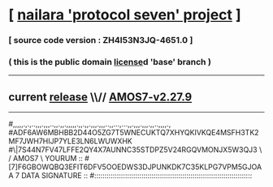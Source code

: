 
# [ [nailara 'protocol seven' project](http://nailara.network/) ]

### [ source code version : ZH4I53N3JQ-4651.0 ]

### ( this is the public domain [license](../license)d 'base' branch )
---
## current [release](https://github.com/nailara-technologies/protocol-7/releases) \\\\// [AMOS7-v2.27.9](https://github.com/nailara-technologies/protocol-7/releases/tag/AMOS7-v2.27.9)
---

#,,,,,.,.,..,,,.,,,..,,.,,.,,,,,.,,.,,.,,,.,,,..,,...,...,,.,,,.,,,.,,..,,,,.,
#ADF6AW6MBHBB2D44O5ZG7T5WNECUKTQ7XHYQKIVKQE4MSFH3TK2MF7JWH7HIJP7YLE3LN6LWUWXHK
#\\\|7S44N7FV47LFFE2QY4X7AUNNC35STDPZ5V24RGQVMONJX5W3QJ3 \ / AMOS7 \ YOURUM ::
#\[7]F6GBOWQBQ3EFIT6DFV5OOEDWS3DJPUNKDK7C35KLPG7VPM5GJOAA 7  DATA SIGNATURE ::
#:::::::::::::::::::::::::::::::::::::::::::::::::::::::::::::::::::::::::::::
